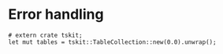 # Error handling

```rust, should_panic, noplayground
# extern crate tskit;
let mut tables = tskit::TableCollection::new(0.0).unwrap();
```


